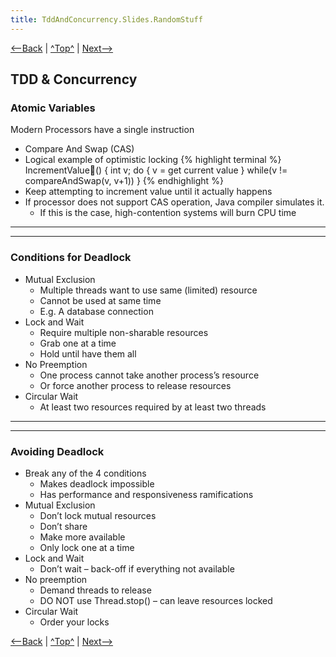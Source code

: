 ```yaml
---
title: TddAndConcurrency.Slides.RandomStuff
---
```

[<--Back](TddAndConcurrency.Slides.FinaNotes) | [^Top^](TddAndConcurrency.Slides) | [Next-->](TddAndConcurrency.Slides)

## TDD & Concurrency
### Atomic Variables
Modern Processors have a single instruction
* Compare And Swap (CAS)
* Logical example of optimistic locking
{% highlight terminal %}
IncrementValue() {
   int v;
   do {
      v = get current value
   } while(v != compareAndSwap(v, v+1))
}
{% endhighlight %}
* Keep attempting to increment value until it actually happens
* If processor does not support CAS operation, Java compiler simulates it.
  * If this is the case, high-contention systems will burn CPU time
----
----
### Conditions for Deadlock
* Mutual Exclusion
  * Multiple threads want to use same (limited) resource
  * Cannot be used at same time
  * E.g. A database connection
* Lock and Wait
  * Require multiple non-sharable resources
  * Grab one at a time
  * Hold until have them all
* No Preemption
  * One process cannot take another process’s resource
  * Or force another process to release resources
* Circular Wait
  * At least two resources required by at least two threads
----
----
### Avoiding Deadlock
* Break any of the 4 conditions
  * Makes deadlock impossible
  * Has performance and responsiveness ramifications
* Mutual Exclusion
  * Don’t lock mutual resources
  * Don’t share
  * Make more available
  * Only lock one at a time
* Lock and Wait
  * Don’t wait – back-off if everything not available
* No preemption
  * Demand threads to release
  * DO NOT use Thread.stop() – can leave resources locked
* Circular Wait
  * Order your locks

[<--Back](TddAndConcurrency.Slides.FinaNotes) | [^Top^](TddAndConcurrency.Slides) | [Next-->](TddAndConcurrency.Slides)
